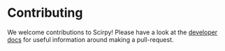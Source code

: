 # Contributing

We welcome contributions to Scirpy! Please have a look at the [developer
docs](https://icbi-lab.github.io/scirpy/develop/developer_docs.html) for
useful information around making a pull-request. 
